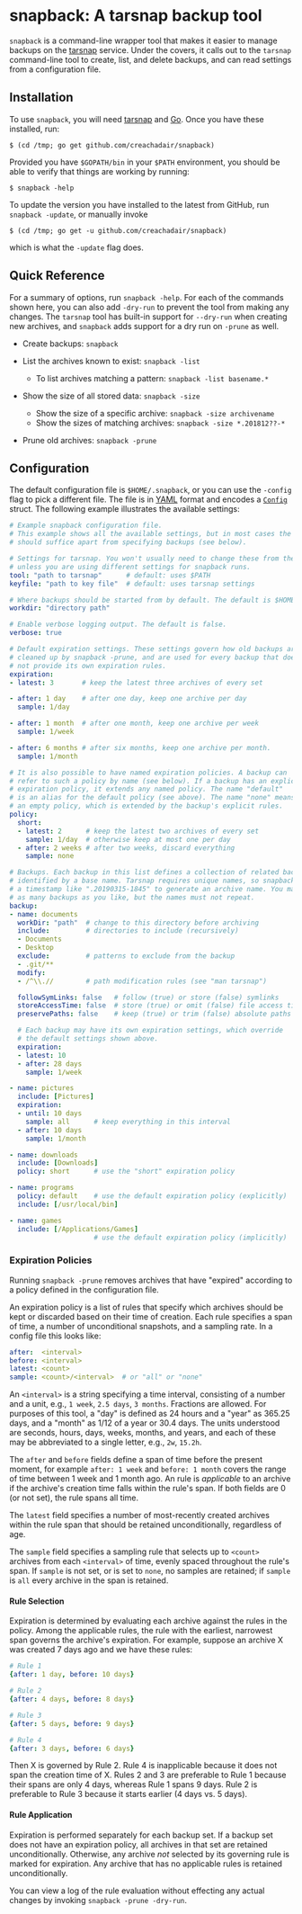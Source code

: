 # snapback: A tarsnap backup tool

`snapback` is a command-line wrapper tool that makes it easier to manage backups on the [tarsnap][ts] service. Under the covers, it calls out to the `tarsnap` command-line tool to create, list, and delete backups, and can read settings from a configuration file.


## Installation

To use `snapback`, you will need [tarsnap][tsdl] and [Go][godl].  Once you have these installed, run:

```shell
$ (cd /tmp; go get github.com/creachadair/snapback)
```

Provided you have `$GOPATH/bin` in your `$PATH` environment, you should be able to verify that things are working by running:

```shell
$ snapback -help
```

To update the version you have installed to the latest from GitHub, run `snapback -update`, or manually invoke

```shell
$ (cd /tmp; go get -u github.com/creachadair/snapback)
```

which is what the `-update` flag does.

## Quick Reference

For a summary of options, run `snapback -help`. For each of the commands shown here, you can also add `-dry-run` to prevent the tool from making any changes. The `tarsnap` tool has built-in support for `--dry-run` when creating new archives, and `snapback` adds support for a dry run on `-prune` as well.

-  Create backups: `snapback`

-  List the archives known to exist: `snapback -list`

    * To list archives matching a pattern: `snapback -list basename.*`

-  Show the size of all stored data: `snapback -size`

	* Show the size of a specific archive: `snapback -size archivename`
	* Show the sizes of matching archives: `snapback -size *.201812??-*`

-  Prune old archives: `snapback -prune`

## Configuration

The default configuration file is `$HOME/.snapback`, or you can use the `-config` flag to pick a different file. The file is in [YAML][yaml] format and encodes a [`Config`](https://godoc.org/github.com/creachadair/snapback/config#Config) struct. The following example illustrates the available settings:

```yaml
# Example snapback configuration file.
# This example shows all the available settings, but in most cases the defaults
# should suffice apart from specifying backups (see below).

# Settings for tarsnap. You won't usually need to change these from the default
# unless you are using different settings for snapback runs.
tool: "path to tarsnap"      # default: uses $PATH
keyfile: "path to key file"  # default: uses tarsnap settings

# Where backups should be started from by default. The default is $HOME.
workdir: "directory path"

# Enable verbose logging output. The default is false.
verbose: true

# Default expiration settings. These settings govern how old backups are
# cleaned up by snapback -prune, and are used for every backup that does
# not provide its own expiration rules.
expiration:
- latest: 3       # keep the latest three archives of every set

- after: 1 day    # after one day, keep one archive per day
  sample: 1/day

- after: 1 month  # after one month, keep one archive per week
  sample: 1/week

- after: 6 months # after six months, keep one archive per month.
  sample: 1/month

# It is also possible to have named expiration policies. A backup can
# refer to such a policy by name (see below). If a backup has an explicit
# expiration policy, it extends any named policy. The name "default"
# is an alias for the default policy (see above). The name "none" means
# an empty policy, which is extended by the backup's explicit rules.
policy:
  short:
  - latest: 2      # keep the latest two archives of every set
    sample: 1/day  # otherwise keep at most one per day
  - after: 2 weeks # after two weeks, discard everything
    sample: none

# Backups. Each backup in this list defines a collection of related backups,
# identified by a base name. Tarsnap requires unique names, so snapback appends
# a timestamp like ".20190315-1845" to generate an archive name. You may have
# as many backups as you like, but the names must not repeat.
backup:
- name: documents
  workDir: "path"  # change to this directory before archiving
  include:         # directories to include (recursively)
  - Documents
  - Desktop
  exclude:         # patterns to exclude from the backup
  - .git/**
  modify:
  - /^\\.//        # path modification rules (see "man tarsnap")

  followSymLinks: false   # follow (true) or store (false) symlinks
  storeAccessTime: false  # store (true) or omit (false) file access times
  preservePaths: false    # keep (true) or trim (false) absolute paths

  # Each backup may have its own expiration settings, which override
  # the default settings shown above.
  expiration:
  - latest: 10
  - after: 28 days
    sample: 1/week

- name: pictures
  include: [Pictures]
  expiration:
  - until: 10 days
    sample: all      # keep everything in this interval
  - after: 10 days
    sample: 1/month

- name: downloads
  include: [Downloads]
  policy: short      # use the "short" expiration policy

- name: programs
  policy: default    # use the default expiration policy (explicitly)
  include: [/usr/local/bin]

- name: games
  include: [/Applications/Games]
                     # use the default expiration policy (implicitly)
```

### Expiration Policies

Running `snapback -prune` removes archives that have "expired" according to a
policy defined in the configuration file.

An expiration policy is a list of rules that specify which archives should be
kept or discarded based on their time of creation. Each rule specifies a span
of time, a number of unconditional snapshots, and a sampling rate. In a config
file this looks like:

```yaml
after:  <interval>
before: <interval>
latest: <count>
sample: <count>/<interval>  # or "all" or "none"
```

An `<interval>` is a string specifying a time interval, consisting of a number
and a unit, e.g., `1 week`, `2.5 days`, `3 months`. Fractions are allowed. For
purposes of this tool, a "day" is defined as 24 hours and a "year" as 365.25
days, and a "month" as 1/12 of a year or 30.4 days. The units understood are
seconds, hours, days, weeks, months, and years, and each of these may be
abbreviated to a single letter, e.g., `2w`, `15.2h`.

The `after` and `before` fields define a span of time before the present
moment, for example `after: 1 week` and `before: 1 month` covers the range of
time between 1 week and 1 month ago. An rule is _applicable_ to an archive if
the archive's creation time falls within the rule's span. If both fields are 0
(or not set), the rule spans all time.

The `latest` field specifies a number of most-recently created archives within
the rule span that should be retained unconditionally, regardless of age.

The `sample` field specifies a sampling rule that selects up to `<count>`
archives from each `<interval>` of time, evenly spaced throughout the rule's
span. If `sample` is not set, or is set to `none`, no samples are retained; if
`sample` is `all` every archive in the span is retained.

#### Rule Selection

Expiration is determined by evaluating each archive against the rules in the
policy. Among the applicable rules, the rule with the earliest, narrowest span
governs the archive's expiration. For example, suppose an archive X was created
7 days ago and we have these rules:

```yaml
# Rule 1
{after: 1 day, before: 10 days}

# Rule 2
{after: 4 days, before: 8 days}

# Rule 3
{after: 5 days, before: 9 days}

# Rule 4
{after: 3 days, before: 6 days}
```

Then X is governed by Rule 2. Rule 4 is inapplicable because it does not span
the creation time of X. Rules 2 and 3 are preferable to Rule 1 because their
spans are only 4 days, whereas Rule 1 spans 9 days. Rule 2 is preferable to
Rule 3 because it starts earlier (4 days vs. 5 days).

#### Rule Application

Expiration is performed separately for each backup set. If a backup set does
not have an expiration policy, all archives in that set are retained
unconditionally. Otherwise, any archive _not_ selected by its governing rule is
marked for expiration. Any archive that has no applicable rules is retained
unconditionally.

You can view a log of the rule evaluation without effecting any actual changes
by invoking `snapback -prune -dry-run`.

[ts]: https://www.tarsnap.com/
[tsdl]: https://www.tarsnap.com/download.html
[godl]: https://golang.org/doc/install
[yaml]: https://yaml.org/

